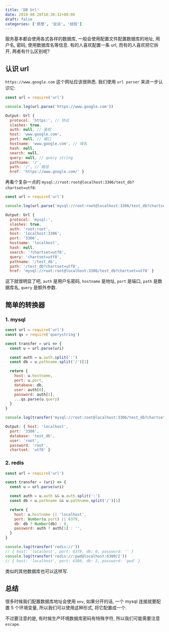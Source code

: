 ```yaml
---
title: 'DB Url'
date: 2018-08-28T18:38:32+08:00
draft: false
categories: ['感想', '扯淡', '经验']
---
```


服务基本都会使用各式各样的数据库, 一般会使用配置文件配置数据库的地址, 用户名, 密码, 使用数据库名等信息. 有的人喜欢配置一条 url, 而有的人喜欢把它拆开, 两者有什么区别呢?

<!--more-->

## 认识 url

`https://www.google.com` 这个网址应该很熟悉. 我们使用 `url parser` 来进一步认识它:

```js
const url = require('url')

console.log(url.parse('https://www.google.com'))

Output: Url {
  protocol: 'https:', // 协议
  slashes: true,
  auth: null, // 鉴权
  host: 'www.google.com',
  port: null, // 端口
  hostname: 'www.google.com', // 域名
  hash: null,
  search: null,
  query: null, // query string
  pathname: '/',
  path: '/', // 路径
  href: 'https://www.google.com/' }
```

再看个复杂一点的 `mysql://root:root@localhost:3306/test_db?chartset=utf8`:

```js
const url = require('url')

console.log(url.parse('mysql://root:root@localhost:3306/test_db?chartset=utf8'))

Output: Url {
  protocol: 'mysql:',
  slashes: true,
  auth: 'root:root',
  host: 'localhost:3306',
  port: '3306',
  hostname: 'localhost',
  hash: null,
  search: '?chartset=utf8',
  query: 'chartset=utf8',
  pathname: '/test_db',
  path: '/test_db?chartset=utf8',
  href: 'mysql://root:root@localhost:3306/test_db?chartset=utf8' }
```

这下就很明显了吧, `auth` 是用户名密码, `hostname` 是地址, `port` 是端口, `path` 是数据库名, `query` 是额外参数.

## 简单的转换器

### 1. mysql

```js
const url = require('url')
const qs = require('querystring')

const transfer = uri => {
  const u = url.parse(uri)

  const auth = u.auth.split(':')
  const db = u.pathname.split('/')[1]

  return {
    host: u.hostname,
    port: u.port,
    database: db,
    user: auth[0],
    password: auth[1],
    ...qs.parse(u.query)
  }
}

console.log(transfer('mysql://root:root@localhost:3306/test_db?chartset=utf8'))

Output: { host: 'localhost',
  port: '3306',
  database: 'test_db',
  user: 'root',
  password: 'root',
  chartset: 'utf8' }
```

### 2. redis

```js
const url = require('url')

const transfer = (uri) => {
  const u = url.parse(uri)

  const auth = u.auth && u.auth.split(':')
  const db = u.pathname && u.pathname.split('/')[1]

  return {
    host: u.hostname || 'localhost',
    port: Number(u.port) || 6379,
    db: db ? Number(db) : 0,
    password: auth ? auth[1] : '',
  }
}

console.log(transfer('redis://'))
// { host: 'localhost', port: 6379, db: 0, password: '' }
console.log(transfer('redis://:pwd@localhost:6380/2'))
// { host: 'localhost', port: 6380, db: 2, password: 'pwd' }
```

类似的其他数据库也可以这样写.

## 总结

很多时候我们配置数据库地址会使用 `env`, 如果分开的话, 一个 mysql 连接就要配置 5 个环境变量, 所以我们可以使用这种形式, 将它配置成一个.

不过要注意的是, 有时候生产环境数据库密码有特殊字符, 所以我们可能需要注意 `escape`.
